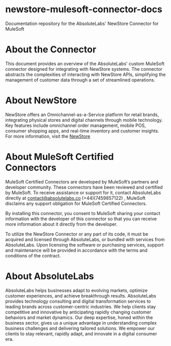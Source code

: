 # newstore-mulesoft-connector-docs
Documentation repository for the AbsoluteLabs' NewStore Connector for MuleSoft

# About the Connector
This document provides an overview of the AbsoluteLabs' custom MuleSoft connector designed for integrating with NewStore systems. The connector abstracts the complexities of interacting with NewStore APIs, simplifying the management of customer data through a set of streamlined operations.

# About NewStore
NewStore offers an Omnichannel-as-a-Service platform for retail brands, integrating physical stores and digital channels through mobile technology. Key features include omnichannel order management, mobile POS, consumer shopping apps, and real-time inventory and customer insights.
For more information, visit the [NewStore](https://www.newstore.com/)

# About MuleSoft Certified Connectors
MuleSoft Certified Connectors are developed by MuleSoft’s partners and developer community. These connectors have been reviewed and certified by MuleSoft. To receive assistance or support for it, contact AbsoluteLabs directly at contact@absolutelabs.co (+44)(7459857122) , MuleSoft disclaims any support obligation for MuleSoft Certified Connectors.

By installing this connector, you consent to MuleSoft sharing your contact information with the developer of this connector so that you can receive more information about it directly from the developer.

To utilize the NewStore Connector or any part of its code, it must be acquired and licensed through AbsoluteLabs, or bundled with services from AbsoluteLabs. Upon licensing the software or purchasing services, support and maintenance will be provided in accordance with the terms and conditions of the contract.

# About AbsoluteLabs
AbsoluteLabs helps businesses adapt to evolving markets, optimize customer experiences, and achieve breakthrough results. AbsoluteLabs provides technology consulting and digital transformation services to leading brands across customer-centric industries. We help clients stay competitive and innovative by anticipating rapidly changing customer behaviors and market dynamics. Our deep expertise, honed within the business sector, gives us a unique advantage in understanding complex business challenges and delivering tailored solutions. We empower our clients to stay relevant, rapidly adapt, and innovate in a digital consumer era.
